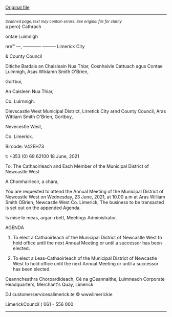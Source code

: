 [Original file](https://www.limerick.ie/sites/default/files/media/documents/2021-06/00-2021-06-23-agenda-agm.pdf)

---
*<small>Scanned page, text may contain errors. See original file for clarity</small>*  
a pero} Cathrach

ontae Luimnigh

nre™ —, ————
——— Limerick City

& County Council

Ditiche Bardais an Chaisleain Nua Thiar,
Cosnhaivle Cattuach agus Contae Lulmnigh,
Asas Wikiamn Smith O'Brien,

Gortbui,

An Caisleén Nua Thiar,

Co. Lulrnnigh.

Dlevscastle West Municipal District,
Lirretick City arnd County Council,
Aras Wittiarn Smith O'Brien,
Gortboy,

Nevecestle West,

Co. Limerick.

Bircode: V42EH73

t: +353 (0) 69 62100
18 June, 2021

To: The Cathaoirleach and Each Member of the Municipal District of Newcastle West

A Chomhairleoir, a chara,

You are requested to attend the Annual Meeting of the Municipal District of Newcastle West
on Wednesday, 23 June, 2021, at 10.00 a.m at Aras William Smith OBrien, Newcastle West
Co. Limerick, The business to be transacted is set out on the appended Agenda.

Is mise le meas,
argar: rbett,
Meetings Administrator.

AGENDA

1. To elect a Cathaoirleach of the Municipal District of Newcastle West to hold office until
the next Annual Meeting or until a successor has been elected.

2. To elect a Leas-Cathaoirleach of the Municipal District of Newcastle West to hold
office until the next Annual Meeting or until a successor has been elected.

Ceanncheathra Chorpardideach, Cé na gCeannaithe, Luimneach
Corporate Headquarters, Merchant's Quay, Limerick

DJ customerservicesalimerick.te
© wwwlimerickie

LimerickCouncil
( 061 - 556 000


---
